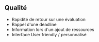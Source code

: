 ## Qualité

- Rapidité de retour sur une évaluation
- Rappel d'une deadline
- Information lors d'un ajout de ressources
- Interface User friendly / personnalisé
